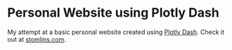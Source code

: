 # Personal Website using Plotly Dash
My attempt at a basic personal website created using [Plotly Dash](https://dash.plotly.com/). Check it out at [stomlins.com](https://stomlins.com).